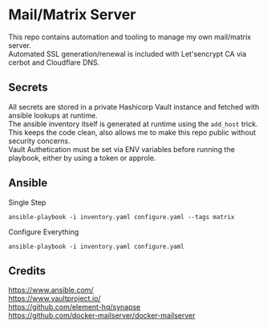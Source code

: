 # Mail/Matrix Server
This repo contains automation and tooling to manage my own mail/matrix server. <br>
Automated SSL generation/renewal is included with Let'sencrypt CA via cerbot and Cloudflare DNS.

## Secrets

All secrets are stored in a private Hashicorp Vault instance and fetched with ansible lookups at runtime. <br>
The ansible inventory itself is generated at runtime using the `add_host` trick. <br>
This keeps the code clean, also allows me to make this repo public without security concerns. <br>
Vault Authetication must be set via ENV variables before running the playbook, either by using a token or approle.


## Ansible

Single Step
```
ansible-playbook -i inventory.yaml configure.yaml --tags matrix
```

Configure Everything
```
ansible-playbook -i inventory.yaml configure.yaml
```


## Credits

https://www.ansible.com/ <br>
https://www.vaultproject.io/ <br>
https://github.com/element-hq/synapse <br>
https://github.com/docker-mailserver/docker-mailserver
